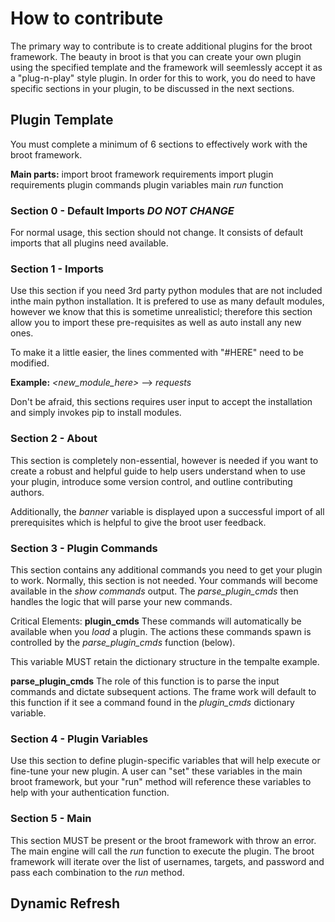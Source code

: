# How to contribute
The primary way to contribute is to create additional plugins for the broot framework.  The beauty in broot is that you can create your own plugin using the specified template and the framework will seemlessly accept it as a "plug-n-play" style plugin.  In order for this to work, you do need to have specific sections in your plugin, to be discussed in the next sections.

## Plugin Template
You must complete a minimum of 6 sections to effectively work with the broot framework.

**Main parts:**
import broot framework requirements
import plugin requirements
plugin commands
plugin variables
main *run* function

### Section 0 - Default Imports *DO NOT CHANGE*
For normal usage, this section should not change.  It consists of default imports that all plugins need available.  

### Section 1 - Imports
Use this section if you need 3rd party python modules that are not included inthe main python installation.  It is prefered to use as many default modules, however we know that this is sometime unrealisticl; therefore this section allow you to import these pre-requisites as well as auto install any new ones.

To make it a little easier, the lines commented with "#HERE" need to be modified.

**Example:**
*<new_module_here>* --> *requests*

Don't be afraid, this sections requires user input to accept the installation and simply invokes pip to install modules.

### Section 2 - About
This section is completely non-essential, however is needed if you want to create a robust and helpful guide to help users understand when to use your plugin, introduce some version control, and outline contributing authors.

Additionally, the *banner* variable is displayed upon a successful import of all prerequisites which is helpful to give the broot user feedback.

### Section 3 - Plugin Commands
This section contains any additional commands you need to get your plugin to work.  Normally, this section is not needed.  Your commands will become available in the *show commands* output.  The *parse_plugin_cmds* then handles the logic that will parse your new commands.

Critical Elements:
**plugin_cmds**
These commands will automatically be available when you *load* a plugin.  The actions these commands spawn is controlled by the *parse_plugin_cmds* function (below).

This variable MUST retain the dictionary structure in the tempalte example.

**parse_plugin_cmds**
The role of this function is to parse the input commands and dictate subsequent actions.  The frame work will default to this function if it see a command found in the *plugin_cmds* dictionary variable.

### Section 4 - Plugin Variables
Use this section to define plugin-specific variables that will help execute or fine-tune your new plugin.  A user can "set" these variables in the main broot framework, but your "run" method will reference these variables to help with your authentication function.  

### Section 5 - Main
This section MUST be present or the broot framework with throw an error.  The main engine will call the *run* function to execute the plugin.  The broot framework will iterate over the list of usernames, targets, and password and pass each combination to the *run* method.  

## Dynamic Refresh

